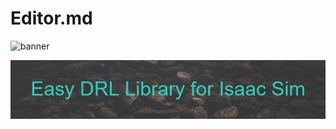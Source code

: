 # Editor.md

![banner](https://github.com/MaxiEIE/Easy_DRL_Isaac_Sim/blob/main/images/banner.jpg)

![My Image](images/banner.jpg)

